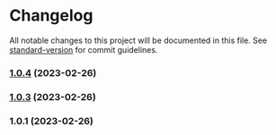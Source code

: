 # Changelog

All notable changes to this project will be documented in this file. See [standard-version](https://github.com/conventional-changelog/standard-version) for commit guidelines.

### [1.0.4](https://github.com/iojuedioe9rd/cats-logger/compare/v1.0.3...v1.0.4) (2023-02-26)

### [1.0.3](https://github.com/iojuedioe9rd/cats-logger/compare/v1.0.1...v1.0.3) (2023-02-26)

### 1.0.1 (2023-02-26)
